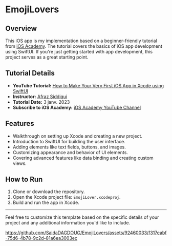 # EmojiLovers


## Overview

This iOS app is my implementation based on a beginner-friendly tutorial from [iOS Academy](https://www.youtube.com/iOSAcademy). The tutorial covers the basics of iOS app development using SwiftUI. If you're just getting started with app development, this project serves as a great starting point.

## Tutorial Details

- **YouTube Tutorial:** [How to Make Your Very First iOS App in Xcode using SwiftUI](Tutorial_Link)
- **Instructor:** [Afraz Siddiqui](https://www.linkedin.com/in/afrazsiddiqui/)
- **Tutorial Date:**  3 janv. 2023
- **Subscribe to iOS Academy:** [iOS Academy YouTube Channel](https://www.youtube.com/iOSAcademy?sub_confirmation=1)

## Features

- Walkthrough on setting up Xcode and creating a new project.
- Introduction to SwiftUI for building the user interface.
- Adding elements like text fields, buttons, and images.
- Customizing appearance and behavior of UI elements.
- Covering advanced features like data binding and creating custom views.

## How to Run

1. Clone or download the repository.
2. Open the Xcode project file: `EmojiLover.xcodeproj`.
3. Build and run the app in Xcode.

---

Feel free to customize this template based on the specific details of your project and any additional information you'd like to include.

https://github.com/SaidaDAGDOUG/EmojiLovers/assets/92460033/f317eabf-75d6-4b78-9c2d-81a6ea3003ec

